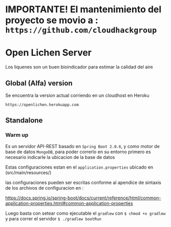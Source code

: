 # IMPORTANTE! El mantenimiento del proyecto se movio a : `https://github.com/cloudhackgroup`

# Open Lichen Server
Los liquenes son un buen bioindicador para estimar la calidad del aire

## Global (Alfa) version
Se encuentra la version actual corriendo en un cloudhost en Heroku

`https://openlichen.herokuapp.com`

## Standalone

### Warm up
Es un servidor API-REST basado en `Spring Boot 2.0.6`, y como motor de base
de datos `MongoDB`, para poder correrlo en su entorno primero es necesario 
indicarle la ubicacion de la base de datos

Estas configuraciones estan en el `application.properties` ubicado en 
(src/main/resources/)

las configuraciones pueden ser escritas conforme al apendice de sintaxis de
los archivos de configuracion en :

https://docs.spring.io/spring-boot/docs/current/reference/html/common-application-properties.html#common-application-properties

Luego basta con setear como ejecutable el `gradlew` con `$ chmod +x gradlew`  
y para correr el servidor
`$ ./gradlew bootRun`








